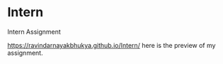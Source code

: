 # Intern
Intern Assignment


https://ravindarnayakbhukya.github.io/Intern/ here is the preview of my assignment.

